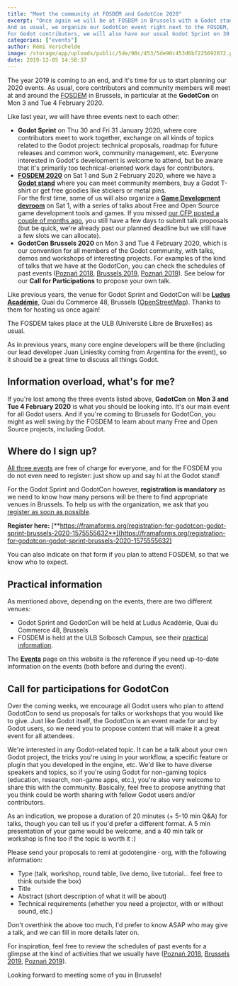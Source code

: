 ```yaml
---
title: "Meet the community at FOSDEM and GodotCon 2020"
excerpt: "Once again we will be at FOSDEM in Brussels with a Godot stand, and for the first time some of us also organize a game development-focused devroom at FOSDEM.
And as usual, we organize our GodotCon event right next to the FOSDEM, on 3 & 4 February 2020 in Brussels.
For Godot contributors, we will also have our usual Godot Sprint on 30 & 31 January 2020."
categories: ["events"]
author: Rémi Verschelde
image: /storage/app/uploads/public/5de/90c/453/5de90c453d6bf225692072.png
date: 2019-12-05 14:58:37
---
```


The year 2019 is coming to an end, and it's time for us to start planning our 2020 events. As usual, core contributors and community members will meet at and around the [FOSDEM](https://fosdem.org/2020) in Brussels, in particular at the **GodotCon** on Mon 3 and Tue 4 February 2020.

Like last year, we will have three events next to each other:

- **Godot Sprint** on Thu 30 and Fri 31 January 2020, where core contributors meet to work together, exchange on all kinds of topics related to the Godot project: technical proposals, roadmap for future releases and common work, community management, etc. Everyone interested in Godot's development is welcome to attend, but be aware that it's primarily too technical-oriented work days for contributors.
- [**FOSDEM 2020**](https://fosdem.org/2020) on Sat 1 and Sun 2 February 2020, where we have a [**Godot stand**](https://fosdem.org/2020/news/2019-11-19-accepted-stands/) where you can meet community members, buy a Godot T-shirt or get free goodies like stickers or metal pins.<br />
For the first time, some of us will also organize a [**Game Development devroom**](https://fosdem.org/2020/news/2019-10-01-accepted-developer-rooms/) on Sat 1, with a series of talks about Free and Open Source game development tools and games. If you missed [our CFP posted a couple of months ago](https://godotengine.org/article/cfp-game-development-room-fosdem-2020), you still have a few days to submit talk proposals (but be quick, we're already past our planned deadline but we still have a few slots we can allocate).
- **GodotCon Brussels 2020** on Mon 3 and Tue 4 February 2020, which is our convention for all members of the Godot community, with talks, demos and workshops of interesting projects. For examples of the kind of talks that we have at the GodotCon, you can check the schedules of past events ([Poznań 2018](/article/schedule-godotcon-2018-poznan), [Brussels 2019](/article/schedule-godotcon-2019-brussels), [Poznań 2019](/article/schedule-godotcon-2019-poznan)). See below for our **Call for Participations** to propose your own talk.

Like previous years, the venue for Godot Sprint and GodotCon will be [**Ludus Académie**](http://www.ludus-academie.com), Quai du Commerce 48, Brussels ([OpenStreetMap](https://www.openstreetmap.org/?mlat=50.85717&mlon=4.34818#map=19/50.85717/4.34818)). Thanks to them for hosting us once again!

The FOSDEM takes place at the ULB (Université Libre de Bruxelles) as usual.

As in previous years, many core engine developers will be there (including our lead developer Juan Liniestky coming from Argentina for the event), so it should be a great time to discuss all things Godot.

## Information overload, what's for me?

If you're lost among the three events listed above, **GodotCon** on **Mon 3 and Tue 4 February 2020** is what you should be looking into. It's our main event for all Godot users. And if you're coming to Brussels for GodotCon, you might as well swing by the FOSDEM to learn about many Free and Open Source projects, including Godot.

## Where do I sign up?

[All three events](/events) are free of charge for everyone, and for the FOSDEM you do not even need to register: just show up and say hi at the Godot stand!

For the Godot Sprint and GodotCon however, **registration is mandatory** as we need to know how many persons will be there to find appropriate venues in Brussels. To help us with the organization, we ask that you [register as soon as possible](https://framaforms.org/registration-for-godotcon-godot-sprint-brussels-2020-1575555632).

**Register here:** [**https://framaforms.org/registration-for-godotcon-godot-sprint-brussels-2020-1575555632**](https://framaforms.org/registration-for-godotcon-godot-sprint-brussels-2020-1575555632)

You can also indicate on that form if you plan to attend FOSDEM, so that we know who to expect.

## Practical information

As mentioned above, depending on the events, there are two different venues:

- Godot Sprint and GodotCon will be held at Ludus Académie, Quai du Commerce 48, Brussels
- FOSDEM is held at the ULB Solbosch Campus, see their [practical information](https://fosdem.org/2020/practical/).

The [**Events**](/events) page on this website is the reference if you need up-to-date information on the events (both before and during the event).

## Call for participations for GodotCon

Over the coming weeks, we encourage all Godot users who plan to attend GodotCon to send us proposals for talks or workshops that you would like to give. Just like Godot itself, the GodotCon is an event made for and by Godot users, so we need you to propose content that will make it a great event for all attendees.

We're interested in any Godot-related topic. It can be a talk about your own Godot project, the tricks you're using in your workflow, a specific feature or plugin that you developed in the engine, etc. We'd like to have diverse speakers and topics, so if you're using Godot for non-gaming topics (education, research, non-game apps, etc.), you're also very welcome to share this with the community. Basically, feel free to propose anything that you think could be worth sharing with fellow Godot users and/or contributors.

As an indication, we propose a duration of 20 minutes (+ 5-10 min Q&A) for talks, though you can tell us if you'd prefer a different format. A 5 min presentation of your game would be welcome, and a 40 min talk or workshop is fine too if the topic is worth it :)

Please send your proposals to remi at godotengine · org, with the following information:

- Type (talk, workshop, round table, live demo, live tutorial... feel free to think outside the box)
- Title
- Abstract (short description of what it will be about)
- Technical requirements (whether you need a projector, with or without sound, etc.)

Don't overthink the above too much, I'd prefer to know ASAP who may give a talk, and we can fill in more details later on.

For inspiration, feel free to review the schedules of past events for a glimpse at the kind of activities that we usually have ([Poznań 2018](/article/schedule-godotcon-2018-poznan), [Brussels 2019](/article/schedule-godotcon-2019-brussels), [Poznań 2019](/article/schedule-godotcon-2019-poznan)).

Looking forward to meeting some of you in Brussels!